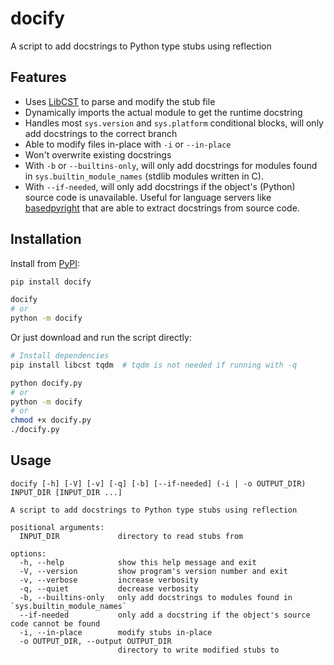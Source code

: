 # docify

A script to add docstrings to Python type stubs using reflection

## Features

- Uses [LibCST](https://github.com/Instagram/LibCST) to parse and modify the stub file
- Dynamically imports the actual module to get the runtime docstring
- Handles most `sys.version` and `sys.platform` conditional blocks, will only add docstrings to the correct branch
- Able to modify files in-place with `-i` or `--in-place`
- Won't overwrite existing docstrings
- With `-b` or `--builtins-only`, will only add docstrings for modules found in `sys.builtin_module_names` (stdlib modules written in C).
- With `--if-needed`, will only add docstrings if the object's (Python) source code is unavailable. Useful for language servers like [basedpyright](https://github.com/DetachHead/basedpyright) that are able to extract docstrings from source code.

## Installation

Install from [PyPI](https://pypi.org/project/docify/):

```sh
pip install docify

docify
# or
python -m docify
```

Or just download and run the script directly:

```sh
# Install dependencies
pip install libcst tqdm  # tqdm is not needed if running with -q

python docify.py
# or
python -m docify
# or
chmod +x docify.py
./docify.py
```

## Usage

```
docify [-h] [-V] [-v] [-q] [-b] [--if-needed] (-i | -o OUTPUT_DIR) INPUT_DIR [INPUT_DIR ...]

A script to add docstrings to Python type stubs using reflection

positional arguments:
  INPUT_DIR             directory to read stubs from

options:
  -h, --help            show this help message and exit
  -V, --version         show program's version number and exit
  -v, --verbose         increase verbosity
  -q, --quiet           decrease verbosity
  -b, --builtins-only   only add docstrings to modules found in `sys.builtin_module_names`
  --if-needed           only add a docstring if the object's source code cannot be found
  -i, --in-place        modify stubs in-place
  -o OUTPUT_DIR, --output OUTPUT_DIR
                        directory to write modified stubs to
```
